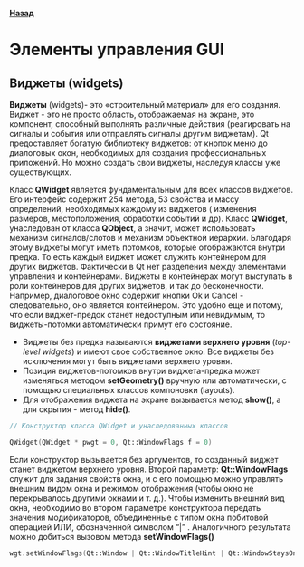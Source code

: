 [**Назад**](https://github.com/BurdichxD4r/Cpp_Lessons/tree/master)
# Элементы управления GUI
## Виджеты (widgets)
**Виджеты** (widgets)- это «строительный материал» для его создания. Виджет - это не просто область, отображаемая на экране, это компонент, способный выполнять различные действия (реагировать на сигналы и события или отправлять сигналы другим виджетам). Qt предоставляет богатую библиотеку виджетов: от кнопок меню до диалоговых окон, необходимых для создания профессиональных приложений. Но можно создать свои виджеты, наследуя классы уже существующих.

Класс **QWidget** является фундаментальным для всех классов виджетов. Его интерфейс содержит 254 метода, 53 свойства и массу определений, необходимых каждому из виджетов ( изменения размеров, местоположения, обработки событий и др). Класс **QWidget**, унаследован от класса **QObject**, а значит, может использовать механизм сигналов/слотов и механизм объектной иерархии. Благодаря этому виджеты могут иметь потомков, которые отображаются внутри предка. То есть каждый виджет может служить контейнером для других виджетов. Фактически в Qt нет разделения между элементами управления и контейнерами. Виджеты в контейнерах могут выступать в роли контейнеров для других виджетов, и так до бесконечности. Например, диалоговое окно содержит кнопки Ok и Cancel - следовательно, оно является контейнером. Это удобно еще и потому, что если виджет-предок станет недоступным или невидимым, то виджеты-потомки автоматически примут его состояние.

- Виджеты без предка называются **виджетами верхнего уровня** (*top-level widgets*) и имеют свое собственное окно. Все виджеты без исключения могут быть виджетами верхнего уровня.
- Позиция виджетов-потомков внутри виджета-предка может изменяться методом **setGeometry()** вручную или автоматически, с помощью специальных классов компоновки (layouts).
- Для отображения виджета на экране вызывается метод **show()**, а для скрытия - метод **hide()**.
```cpp
// Конструктор класса QWidget и унаследованных классов

QWidget(QWidget * pwgt = 0, Qt::WindowFlags f = 0)
```
Если конструктор вызывается без аргументов, то созданный виджет станет виджетом верхнего уровня. Второй параметр: **Qt::WindowFlags** служит для задания свойств окна, и с его помощью можно управлять внешним видом окна и режимом отображения (чтобы окно не перекрывалось другими окнами и т. д.). Чтобы изменить внешний вид окна, необходимо во втором параметре конструктора передать значения модификаторов, объединенные с типом окна побитовой операцией ИЛИ, обозначенной символом “|” . Аналогичного результата можно добиться вызовом метода **setWindowFlags()**
```cpp
wgt.setWindowFlags(Qt::Window | Qt::WindowТitleHint | Qt::WindowStaysOnTopHint);
```